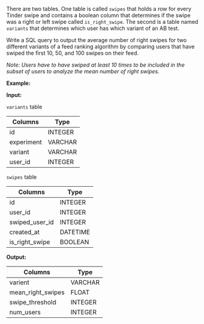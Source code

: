 ﻿
There are two tables. One table is called  `swipes`  that holds a row for every Tinder swipe and contains a boolean column that determines if the swipe was a right or left swipe called  `is_right_swipe`. The second is a table named  `variants`  that determines which user has which variant of an AB test.

Write a SQL query to output the average number of right swipes for two different variants of a feed ranking algorithm by comparing users that have swiped the first 10, 50, and 100 swipes on their feed.

_Note: Users have to have swiped at least 10 times to be included in the subset of users to analyze the mean number of right swipes._

**Example:**

**Input:**

`variants`  table

|  Columns   |  Type   |
|------------|---------|
| id         | INTEGER |
| experiment | VARCHAR |
| variant    | VARCHAR |
| user_id    | INTEGER |

`swipes`  table

|    Columns     |   Type   |
|----------------|----------|
| id             | INTEGER  |
| user_id        | INTEGER  |
| swiped_user_id | INTEGER  |
| created_at     | DATETIME |
| is_right_swipe | BOOLEAN  |
**Output:**

|      Columns      |  Type   |
|-------------------|---------|
| varient           | VARCHAR |
| mean_right_swipes | FLOAT   |
| swipe_threshold   | INTEGER |
| num_users         | INTEGER |


